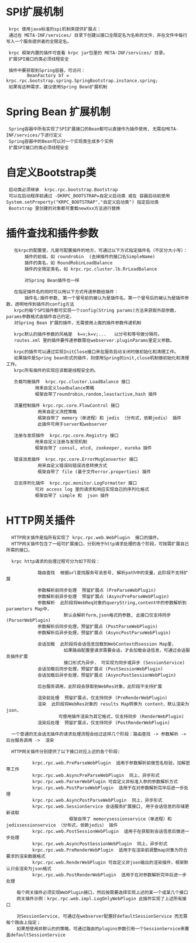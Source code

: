 
# SPI扩展机制

	 krpc 使用java标准的spi机制来提供扩展点： 
	 通过在 META-INF/services/ 目录下创建以接口全限定名为名称的文件，并在文件中每行写入一个服务提供者的全限定名。
	 
	 krpc 框架内置的插件可查看 krpc jar包里的 META-INF/services/ 目录。
	 扩展SPI接口的类必须线程安全
	 
	 插件中要获取到Spring容器，可访问：
	 		BeanFactory bf = krpc.rpc.bootstrap.spring.SpringBootstrap.instance.spring;
     如果有这种需求，建议使用Spring Bean扩展机制
     
# Spring Bean 扩展机制

	 Spring容器中所有实现了SPI扩展接口的Bean都可以直接作为插件使用, 无需在META-INF/services/下进行定义
	 Spring容器中的Bean可以对一个实现类生成多个实例
	 扩展SPI接口的类必须线程安全

# 自定义Bootstrap类

     启动类必须继承  krpc.rpc.bootstrap.Bootstrap
     可以在启动程序前通过 -DKRPC_BOOTSTRAP=自定义启动类 或在 容器启动前使用 System.setProperty("KRPC_BOOTSTRAP","自定义启动类") 指定启动类
     Bootstrap 里创建的对象都可重载newXxx方法进行替换

# 插件查找和插件参数

	   在krpc的配置里，凡是可配置插件的地方，可通过以下方式指定插件名（不区分大小写）：
	       插件的前缀，如 roundrobin  (去掉插件的接口名SimpleName)
	       插件的类名，如 RoundRobinLoadBalance
	       插件的全限定类名，如 krpc.rpc.cluster.lb.RrLoadBalance
	       
	       对Spring Bean插件也一样
	
	   在指定插件名的同时可以用以下方式传递参数给插件：
	       插件名:插件参数, 第一个冒号前的被认为是插件名，第一个冒号后的被认为是插件参数，透明地传到插件的config方法
	   krpc的每个SPI插件都可实现一个config(String params)方法来获取外部参数，params参数格式由插件自己约定。
	   对Spring Bean 扩展的插件，无需使用上面的插件参数传递机制
	   
	   krpc默认的插件参数的风格是  k=v;k=v;...   以分号和等号做分隔符。  
	   routes.xml 里的插件要传递参数需在webserver.pluginParams里定义参数。
	
	   krpc的插件可以通过实现InitClose接口来在服务启动关闭时做初始化和清理工作。
	   如果插件是Spring bean形式的插件，则使用Spring的init,close机制做初始化和清理工作。
	   krpc所有插件的实现应该都是线程安全的。
	 
	   负载均衡插件  krpc.rpc.cluster.LoadBalance 接口
		       用来自定义loadbalance策略
		       框架自带了roundrobin,random,leastactive,hash 插件

	   流量控制插件 krpc.rpc.core.FlowControl 接口
		        用来自定义流控策略
		        框架自带了 memory（单进程）和 jedis （分布式，依赖jedis） 插件
		        此插件可用于server和webserver
		       		       
	   注册与发现插件  krpc.rpc.core.Registry 接口
		       用来自定义注册与发现机制
		       框架自带了 consul, etcd, zookeeper, eureka 插件

	   错误消息插件  krpc.rpc.core.ErrorMsgConverter 接口
		        用来自定义错误码错误消息转换方式
		        框架自带了 file (基于文件error.properties) 插件
		        		        
	   日志序列化插件  krpc.rpc.monitor.LogFormatter 接口
		       可对 access log 里的请求和响应实现自己的序列化格式
		       框架自带了 simple 和  json 插件

# HTTP网关插件

	  HTTP网关插件是指所有实现了 krpc.rpc.web.WebPlugin  接口的插件。
	  HTTP网关插件包含了一组可扩展接口，分别用于http请求处理的各个阶段，可按需扩展自己所需的接口。
	
	  krpc http请求的处理过程可分为如下阶段：

	            路由查找  根据url查找服务号消息号, 解析path中的变量，此阶段不支持扩展
	            
	            参数解析前同步处理  预留扩展点 (PreParseWebPlugin)
	            参数解析前异步处理  预留扩展点 (AsyncPreParseWebPlugin)
	            参数解析  此阶段将WebReq对象的queryString,content中的参数解析到parameters Map中，
	                      默认会解析form,json格式的参数, 此接口仅支持同步 (ParserWebPlugin)
	            参数解析后同步处理，预留扩展点 (PostParseWebPlugin)
	            参数解析后异步处理，预留扩展点 (AsyncPostParseWebPlugin)
	            
	            会话加载  此阶段将会话信息加载到WebContext的session Map里，
	                      如果路由配置里请求需要会话，才会加载会话信息，可通过会话服务插件扩展
	                      接口形式为异步， 可实现为同步或异步 (SessionService)
	            会话加载后同步处理，预留扩展点 (PostSessionWebPlugin)
	            会话加载后异步处理，预留扩展点 (AsyncPostSessionWebPlugin)

	            后台服务调用，此阶段会获取到WebRes对象，此阶段不支持扩展
	            
	            渲染前处理  预留扩展点，仅支持同步 (PreRenderWebPlugin)
	            渲染  此阶段将WebRes对象的 results Map转换为 content，默认渲染为json，
	                    可使用插件渲染为其它格式，仅支持同步 (RenderWebPlugin)
	            渲染后处理  预留扩展点，仅支持同步 (PostRenderWebPlugin)

	  一个普通的无会话无插件的请求处理流程会经过这样几个阶段：路由查找 -> 参数解析 ->  后台服务调用 ->  渲染   
	
	  HTTP网关插件分别提供了以下接口对应上述的各个阶段:

      		  krpc.rpc.web.PreParseWebPlugin  适用于参数解析前做签名校验，加解密等工作
      		  krpc.rpc.web.AsyncPreParseWebPlugin  同上，异步形式
      		  krpc.rpc.web.ParserWebPlugin 可自定义非标准入参的参数解析方式
      		  krpc.rpc.web.PostParseWebPlugin  适用于在对参数解析完毕后进一步处理
      		  krpc.rpc.web.AsyncPostParseWebPlugin  同上，异步形式
      		  krpc.rpc.web.SessionService 会话服务扩展接口, 用于会话信息的存储更新读取 
      		  				框架自带了 memorysessionservice（单进程）和 jedissessionservice （分布式，依赖jedis） 插件
      		  krpc.rpc.web.PostSessionWebPlugin  适用于在获取到会话信息后做进一步处理
      		  krpc.rpc.web.AsyncPostSessionWebPlugin  同上，异步形式
      		  krpc.rpc.web.PreRenderWebPlugin  适用于在渲染前调整map对象为符合要求的渲染数据格式
      		  krpc.rpc.web.RenderWebPlugin 可自定义非json输出的渲染插件，框架默认只会渲染为json格式
      		  krpc.rpc.web.PostRenderWebPlugin  适用于在对参数解析完毕后进一步处理

        每个网关插件必须实现WebPlugin接口，然后按需要选择实现上述的某一个或某几个接口
      	网关插件示例：krpc.rpc.web.impl.LogOnlyWebPlugin 此插件实现了上述所有接口

        对SessionService, 可通过在webserver配置好defaultSessionService 而无需每个路由上指定；
        如果想使用非默认的的策略，可通过路由的plugins参数引用一个SessionService来覆盖defaultSessionService
        
      	
      		  